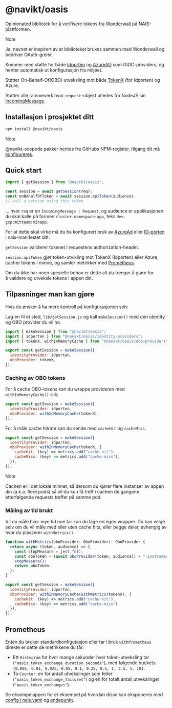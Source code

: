 # @navikt/oasis

Opinionated bibliotek for å verifisere tokens fra [Wonderwall](https://doc.nais.io/addons/wonderwall/) på NAIS-plattformen.

> [!NOTE]
> Ja, navnet er inspirert av at biblioteket brukes sammen med Wonderwall og bedriver OAuth-greier.

Kommer med støtte for både [Idporten](https://doc.nais.io/security/auth/idporten/) og [AzureAD](https://doc.nais.io/security/auth/azure-ad/) som OIDC-providers, og henter automatisk ut konfigurasjon fra miljøet.

Støtter On-Behalf-Of(OBO) utveksling mot både [TokenX](https://doc.nais.io/security/auth/tokenx/) (for Idporten) og Azure.

Støtter alle rammeverk hvor `request`-objekt utledes
fra NodeJS sin [IncomingMessage](https://nodejs.org/api/http.html#class-httpincomingmessage).

## Installasjon i prosjektet ditt

```bash
npm install @navikt/oasis
```

> [!NOTE]
> @navikt-scopede pakker hentes fra GitHubs NPM-register, tilgang dit må [konfigureres](https://github.com/navikt/frontend#github-npm-registry).

## Quick start

```javascript
import { getSession } from "@navikt/oasis";

const session = await getSession(req);
const onBehalfOfToken = await session.apiToken(audience);
// call a service using this token
```

... hvor `req` er en `IncomingMessage | Request`, og audience er applikasjonen du skal kalle på formen `cluster:namespace:app`, feks `dev-gcp:mitteam:minapp`.

For at dette skal virke må du ha konfigurert bruk av [AzureAd](https://doc.nais.io/security/auth/azure-ad/) eller [ID-porten](https://doc.nais.io/security/auth/idporten/) i nais-manifestet ditt.

`getSession` validerer tokenet i requestens authorization-header.

`session.apiToken` gjør token-utvikling mot TokenX (Idporten) eller Azure, cacher tokens i minne, og samler metrikker med [Prometheus](#prometheus).

Om du ikke har noen spesielle behov er dette alt du trenger å gjøre for å validere og utveksle tokens i appen din.

## Tilpasninger man kan gjøre

Hvis du ønsker å ha mere kontroll på konfigurasjonen selv

Lag en fil et sted, `lib/getSession.js` og kall `makeSession()` med den identity og OBO provider du vil ha.

```javascript
import { makeSession } from "@navikt/oasis";
import { idporten } from "@navikt/oasis/identity-providers";
import { tokenX, withInMemoryCache } from "@navikt/oasis/obo-providers";

export const getSession = makeSession({
  identityProvider: idporten,
  oboProvider: tokenX,
});
```

### Caching av OBO tokens

For å cache OBO-tokens kan du wrappe provideren med `withInMemoryCache()` slik:

```javascript
export const getSession = makeSession({
  identityProvider: idporten,
  oboProvider: withInMemoryCache(tokenX),
});
```

For å måle cache hitrate kan du sende med `cacheHit` og `cacheMiss`.

```javascript
export const getSession = makeSession({
  identityProvider: idporten,
  oboProvider: withInMemoryCache(tokenX, {
    cacheHit: (key) => metrics.add("cache-hit"),
    cacheMiss: (key) => metrics.add("cache-miss"),
  }),
});
```

> [!NOTE]
> Cachen er i det lokale minnet, så dersom du kjører flere instanser av appen din (a.k.a. flere pods) så vil du kun få treff i cachen de gangene etterfølgende requests treffer på samme pod.

### Måling av tid brukt

Vil du måle hvor mye tid noe tar kan du lage en egen wrapper. Du kan velge selv om du vil måle med eller uten cache
hits, eller begge deler, avhengig av hvor du plasserer `withMetrics()`.

```javascript
function withMetrics(oboProvider: OboProvider): OboProvider {
  return async (token, audience) => {
    const stopMeasure = jest.fn();
    const oboToken = (await oboProvider(token, audience)) + "-instrumented";
    stopMeasure();
    return oboToken;
  };
}

export const getSession = makeSession({
  identityProvider: idporten,
  oboProvider: withInMemoryCache(withMetrics(tokenX), {
    cacheHit: (key) => metrics.add("cache-hit"),
    cacheMiss: (key) => metrics.add("cache-miss")
  }),
});

```

## Prometheus

Enten du bruker standardkonfigutasjon eller tar i bruk `withPrometheus` direkte er dette de metrikkene du får:

- Ett `Histogram` for hvor mange sekunder hver token-utveksling tar (`"oasis_token_exchange_duration_seconds"`), med følgende buckets: `[0.005, 0.01, 0.025, 0.05, 0.1, 0.25, 0.5, 1, 2.5, 5, 10]`.
- To `Counter`: en for antall utvekslinger som feiler (`"oasis_token_exchange_failures"`) og en for totalt antall utvekslinger (`"oasis_token_exchanges"`).

Se eksempelappen for et eksempel på hvordan disse kan eksponeres med [config i nais.yaml](.nais/nais-idporten.yaml) og [endepunkt](example-app/pages/api/internal/metrics.ts).
